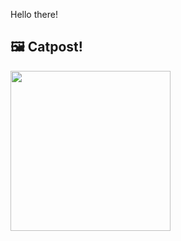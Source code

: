 Hello there!



## 🖼️ Catpost!

<sub>
    <img src="https://cdn2.thecatapi.com/images/boc.jpg" height="256">
</sub>

